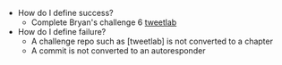 - How do I define success?
	- Complete Bryan's challenge 6 [tweetlab](https://github.com/dennislwm/tweetlab)
- How do I define failure?
	- A challenge repo such as [tweetlab] is not converted to a chapter
	- A commit is not converted to an autoresponder